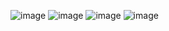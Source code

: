 ![image](https://github.com/user-attachments/assets/15fcf49c-8d90-494c-8a50-e7ef897a5bed)
![image](https://github.com/user-attachments/assets/3d0c4248-6757-4903-8b8e-a78ab95be53e)
![image](https://github.com/user-attachments/assets/34990443-a88b-4ce8-8e62-1eca64422cf2)
![image](https://github.com/user-attachments/assets/55f044d5-8b11-46b3-b3db-204458706316)
